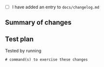 <!-- add an 'x' in the brackets below -->
* [ ] I have added an entry to `docs/changelog.md`

## Summary of changes

## Test plan
<!-- provide evidence of testing, preferably with command(s) that can be copy+pasted by others -->
Tested by running
```
# command(s) to exercise these changes
```
